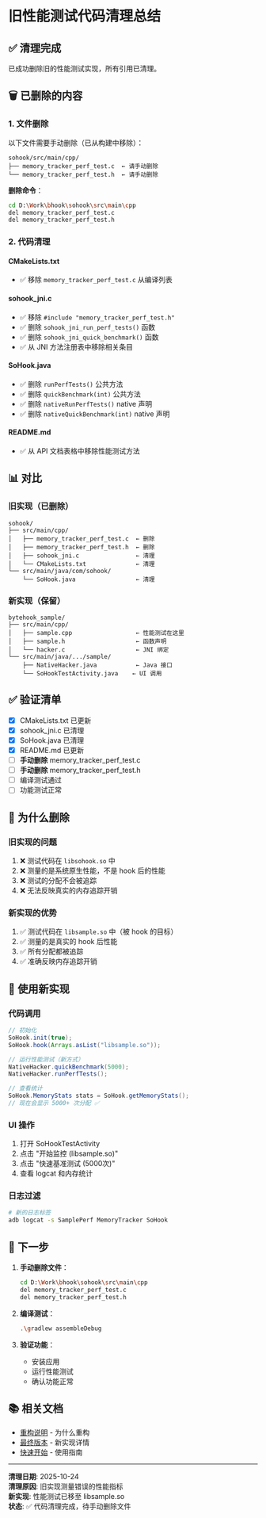 # 旧性能测试代码清理总结

## ✅ 清理完成

已成功删除旧的性能测试实现，所有引用已清理。

## 🗑️ 已删除的内容

### 1. 文件删除
以下文件需要手动删除（已从构建中移除）：
```
sohook/src/main/cpp/
├── memory_tracker_perf_test.c  ← 请手动删除
└── memory_tracker_perf_test.h  ← 请手动删除
```

**删除命令**：
```bash
cd D:\Work\bhook\sohook\src\main\cpp
del memory_tracker_perf_test.c
del memory_tracker_perf_test.h
```

### 2. 代码清理

#### CMakeLists.txt
- ✅ 移除 `memory_tracker_perf_test.c` 从编译列表

#### sohook_jni.c
- ✅ 移除 `#include "memory_tracker_perf_test.h"`
- ✅ 删除 `sohook_jni_run_perf_tests()` 函数
- ✅ 删除 `sohook_jni_quick_benchmark()` 函数
- ✅ 从 JNI 方法注册表中移除相关条目

#### SoHook.java
- ✅ 删除 `runPerfTests()` 公共方法
- ✅ 删除 `quickBenchmark(int)` 公共方法
- ✅ 删除 `nativeRunPerfTests()` native 声明
- ✅ 删除 `nativeQuickBenchmark(int)` native 声明

#### README.md
- ✅ 从 API 文档表格中移除性能测试方法

## 📊 对比

### 旧实现（已删除）
```
sohook/
├── src/main/cpp/
│   ├── memory_tracker_perf_test.c  ← 删除
│   ├── memory_tracker_perf_test.h  ← 删除
│   ├── sohook_jni.c                ← 清理
│   └── CMakeLists.txt              ← 清理
└── src/main/java/com/sohook/
    └── SoHook.java                 ← 清理
```

### 新实现（保留）
```
bytehook_sample/
├── src/main/cpp/
│   ├── sample.cpp                  ← 性能测试在这里
│   ├── sample.h                    ← 函数声明
│   └── hacker.c                    ← JNI 绑定
└── src/main/java/.../sample/
    ├── NativeHacker.java           ← Java 接口
    └── SoHookTestActivity.java    ← UI 调用
```

## ✅ 验证清单

- [x] CMakeLists.txt 已更新
- [x] sohook_jni.c 已清理
- [x] SoHook.java 已清理
- [x] README.md 已更新
- [ ] **手动删除** memory_tracker_perf_test.c
- [ ] **手动删除** memory_tracker_perf_test.h
- [ ] 编译测试通过
- [ ] 功能测试正常

## 🎯 为什么删除

### 旧实现的问题
1. ❌ 测试代码在 `libsohook.so` 中
2. ❌ 测量的是系统原生性能，不是 hook 后的性能
3. ❌ 测试的分配不会被追踪
4. ❌ 无法反映真实的内存追踪开销

### 新实现的优势
1. ✅ 测试代码在 `libsample.so` 中（被 hook 的目标）
2. ✅ 测量的是真实的 hook 后性能
3. ✅ 所有分配都被追踪
4. ✅ 准确反映内存追踪开销

## 📝 使用新实现

### 代码调用
```java
// 初始化
SoHook.init(true);
SoHook.hook(Arrays.asList("libsample.so"));

// 运行性能测试（新方式）
NativeHacker.quickBenchmark(5000);
NativeHacker.runPerfTests();

// 查看统计
SoHook.MemoryStats stats = SoHook.getMemoryStats();
// 现在会显示 5000+ 次分配 ✅
```

### UI 操作
1. 打开 SoHookTestActivity
2. 点击 "开始监控 (libsample.so)"
3. 点击 "快速基准测试 (5000次)"
4. 查看 logcat 和内存统计

### 日志过滤
```bash
# 新的日志标签
adb logcat -s SamplePerf MemoryTracker SoHook
```

## 🔧 下一步

1. **手动删除文件**：
   ```bash
   cd D:\Work\bhook\sohook\src\main\cpp
   del memory_tracker_perf_test.c
   del memory_tracker_perf_test.h
   ```

2. **编译测试**：
   ```bash
   .\gradlew assembleDebug
   ```

3. **验证功能**：
   - 安装应用
   - 运行性能测试
   - 确认功能正常

## 📚 相关文档

- [重构说明](./sohook/PERF_TEST_REFACTOR.md) - 为什么重构
- [最终版本](./sohook/PERF_TEST_FINAL.md) - 新实现详情
- [快速开始](./sohook/PERF_QUICK_START.md) - 使用指南

---

**清理日期**: 2025-10-24  
**清理原因**: 旧实现测量错误的性能指标  
**新实现**: 性能测试已移至 libsample.so  
**状态**: ✅ 代码清理完成，待手动删除文件

